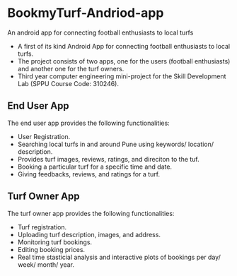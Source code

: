 # BookmyTurf-Andriod-app
An android app for connecting football enthusiasts to local turfs

* A first of its kind Android App for connecting football enthusiasts to local turfs. 
* The project consists of two apps, one for the users (football enthusiasts) and another one for the turf owners.
* Third year computer engineering mini-project for the Skill Development Lab (SPPU Course Code: 310246).

## End User App
The end user app provides the following functionalities:
* User Registration.
* Searching local turfs in and around Pune using keywords/ location/ description.
* Provides turf images, reviews, ratings, and direciton to the tuf.
* Booking a particular turf for a specific time and date.
* Giving feedbacks, reviews, and ratings for a turf.

## Turf Owner App
The turf owner app provides the following functionalities:
* Turf registration.
* Uploading turf description, images, and address.
* Monitoring turf bookings.
* Editing booking prices.
* Real time stasticial analysis and interactive plots of bookings per day/ week/ month/ year.

